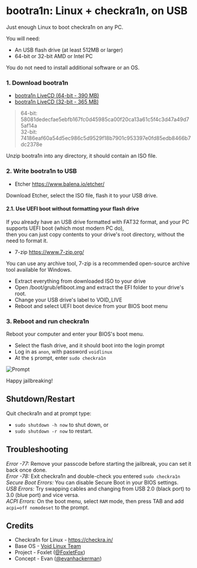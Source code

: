bootra1n: Linux + checkra1n, on USB
===================================
Just enough Linux to boot checkra1n on any PC.

You will need:
- An USB flash drive (at least 512MB or larger)
- 64-bit or 32-bit AMD or Intel PC

You do not need to install additional software or an OS.

### 1. Download bootra1n
- [bootra1n LiveCD (64-bit - 390 MB)](https://github.com/foxlet/bootra1n/releases/download/0.9.8b/bootra1n-x86_64-0.9.8-20200206.zip)
- [bootra1n LiveCD (32-bit - 365 MB)](https://github.com/foxlet/bootra1n/releases/download/0.9.8b/bootra1n-i686-0.9.8-20200206.zip)
> 64-bit: 58081dedecfae5ebfb167fc0d45985ca00f20ca13a61c5f4c3d47a49d75af14a   
> 32-bit: 74186eaf60a54d5ec986c5d9529f18b7901c953397e0fd85edb8466b7dc2378e

Unzip bootra1n into any directory, it should contain an ISO file.

### 2. Write bootra1n to USB
- Etcher https://www.balena.io/etcher/

Download Etcher, select the ISO file, flash it to your USB drive.

#### 2.1. Use UEFI boot without formatting your flash drive

If you already have an USB drive formatted with FAT32 format, and your PC supports UEFI boot (which most modern PC do),  
then you can just copy contents to your drive's root directory, without the need to format it. 

- 7-zip https://www.7-zip.org/

You can use any archive tool, 7-zip is a recommended open-source archive tool available for Windows. 

- Extract everything from downloaded ISO to your drive
- Open /boot/grub/efiboot.img and extract the EFI folder to your drive's root. 
- Change your USB drive's label to VOID_LIVE
- Reboot and select UEFI boot device from your BIOS boot menu

### 3. Reboot and run checkra1n
Reboot your computer and enter your BIOS's boot menu.

- Select the flash drive, and it should boot into the login prompt
- Log in as `anon`, with password `voidlinux`
- At the `$` prompt, enter `sudo checkra1n`

![Prompt](https://i.imgur.com/MmqUBUJ.png)

Happy jailbreaking!

## Shutdown/Restart
Quit checkra1n and at prompt type:
- `sudo shutdown -h now` to shut down, or
- `sudo shutdown -r now` to restart.

## Troubleshooting
*Error -77:* Remove your passcode before starting the jailbreak, you can set it back once done.  
*Error -78:* Exit checkra1n and double-check you entered `sudo checkra1n`  
*Secure Boot Errors:* You can disable Secure Boot in your BIOS settings.  
*USB Errors:* Try swapping cables and changing from USB 2.0 (black port) to 3.0 (blue port) and vice versa.  
*ACPI Errors:* On the boot menu, select `RAM` mode, then press TAB and add `acpi=off nomodeset` to the prompt.  

## Credits
- Checkra1n for Linux - https://checkra.in/
- Base OS - [Void Linux Team](https://voidlinux.org/)
- Project - Foxlet ([@FoxletFox](https://twitter.com/foxletfox))
- Concept - Evan ([@evanhackerman](https://twitter.com/evanhackerman))
